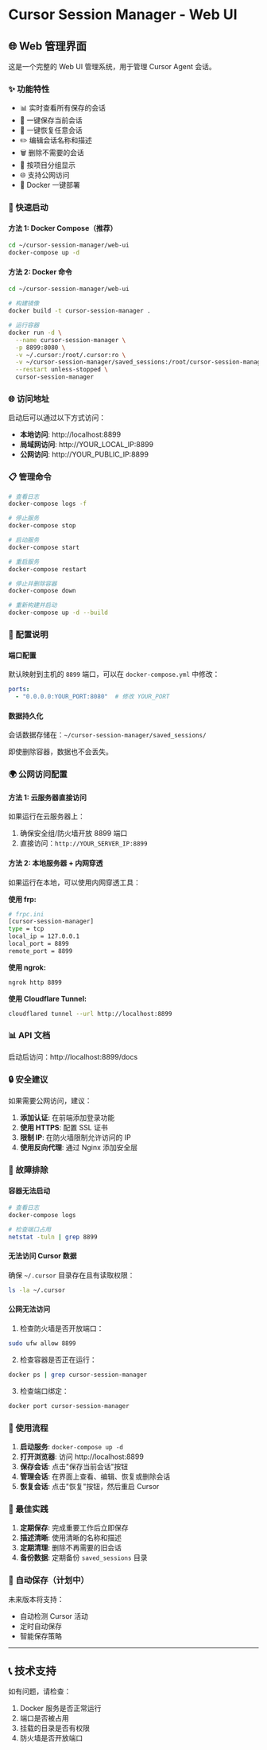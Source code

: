 # Cursor Session Manager - Web UI

## 🌐 Web 管理界面

这是一个完整的 Web UI 管理系统，用于管理 Cursor Agent 会话。

### ✨ 功能特性

- 📊 实时查看所有保存的会话
- 💾 一键保存当前会话
- 🔄 一键恢复任意会话
- ✏️ 编辑会话名称和描述
- 🗑️ 删除不需要的会话
- 📁 按项目分组显示
- 🌐 支持公网访问
- 🚀 Docker 一键部署

### 🚀 快速启动

#### 方法 1: Docker Compose（推荐）

```bash
cd ~/cursor-session-manager/web-ui
docker-compose up -d
```

#### 方法 2: Docker 命令

```bash
cd ~/cursor-session-manager/web-ui

# 构建镜像
docker build -t cursor-session-manager .

# 运行容器
docker run -d \
  --name cursor-session-manager \
  -p 8899:8080 \
  -v ~/.cursor:/root/.cursor:ro \
  -v ~/cursor-session-manager/saved_sessions:/root/cursor-session-manager/saved_sessions \
  --restart unless-stopped \
  cursor-session-manager
```

### 🌐 访问地址

启动后可以通过以下方式访问：

- **本地访问**: http://localhost:8899
- **局域网访问**: http://YOUR_LOCAL_IP:8899
- **公网访问**: http://YOUR_PUBLIC_IP:8899

### 📋 管理命令

```bash
# 查看日志
docker-compose logs -f

# 停止服务
docker-compose stop

# 启动服务
docker-compose start

# 重启服务
docker-compose restart

# 停止并删除容器
docker-compose down

# 重新构建并启动
docker-compose up -d --build
```

### 🔧 配置说明

#### 端口配置

默认映射到主机的 `8899` 端口，可以在 `docker-compose.yml` 中修改：

```yaml
ports:
  - "0.0.0.0:YOUR_PORT:8080"  # 修改 YOUR_PORT
```

#### 数据持久化

会话数据存储在：`~/cursor-session-manager/saved_sessions/`

即使删除容器，数据也不会丢失。

### 🌍 公网访问配置

#### 方法 1: 云服务器直接访问

如果运行在云服务器上：

1. 确保安全组/防火墙开放 8899 端口
2. 直接访问：`http://YOUR_SERVER_IP:8899`

#### 方法 2: 本地服务器 + 内网穿透

如果运行在本地，可以使用内网穿透工具：

**使用 frp:**
```bash
# frpc.ini
[cursor-session-manager]
type = tcp
local_ip = 127.0.0.1
local_port = 8899
remote_port = 8899
```

**使用 ngrok:**
```bash
ngrok http 8899
```

**使用 Cloudflare Tunnel:**
```bash
cloudflared tunnel --url http://localhost:8899
```

### 📊 API 文档

启动后访问：http://localhost:8899/docs

### 🔒 安全建议

如果需要公网访问，建议：

1. **添加认证**: 在前端添加登录功能
2. **使用 HTTPS**: 配置 SSL 证书
3. **限制 IP**: 在防火墙限制允许访问的 IP
4. **使用反向代理**: 通过 Nginx 添加安全层

### 🐛 故障排除

#### 容器无法启动

```bash
# 查看日志
docker-compose logs

# 检查端口占用
netstat -tuln | grep 8899
```

#### 无法访问 Cursor 数据

确保 `~/.cursor` 目录存在且有读取权限：

```bash
ls -la ~/.cursor
```

#### 公网无法访问

1. 检查防火墙是否开放端口：
```bash
sudo ufw allow 8899
```

2. 检查容器是否正在运行：
```bash
docker ps | grep cursor-session-manager
```

3. 检查端口绑定：
```bash
docker port cursor-session-manager
```

### 📝 使用流程

1. **启动服务**: `docker-compose up -d`
2. **打开浏览器**: 访问 http://localhost:8899
3. **保存会话**: 点击"保存当前会话"按钮
4. **管理会话**: 在界面上查看、编辑、恢复或删除会话
5. **恢复会话**: 点击"恢复"按钮，然后重启 Cursor

### 🎯 最佳实践

1. **定期保存**: 完成重要工作后立即保存
2. **描述清晰**: 使用清晰的名称和描述
3. **定期清理**: 删除不再需要的旧会话
4. **备份数据**: 定期备份 `saved_sessions` 目录

### 🔄 自动保存（计划中）

未来版本将支持：
- 自动检测 Cursor 活动
- 定时自动保存
- 智能保存策略

---

## 📞 技术支持

如有问题，请检查：
1. Docker 服务是否正常运行
2. 端口是否被占用
3. 挂载的目录是否有权限
4. 防火墙是否开放端口
